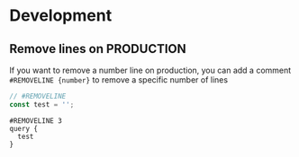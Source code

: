 # Development

## Remove lines on PRODUCTION

If you want to remove a number line on production, you can add a comment `#REMOVELINE {number}` to remove a specific number of lines

```ts
// #REMOVELINE
const test = '';
```

```gql
#REMOVELINE 3
query {
  test
}
```
